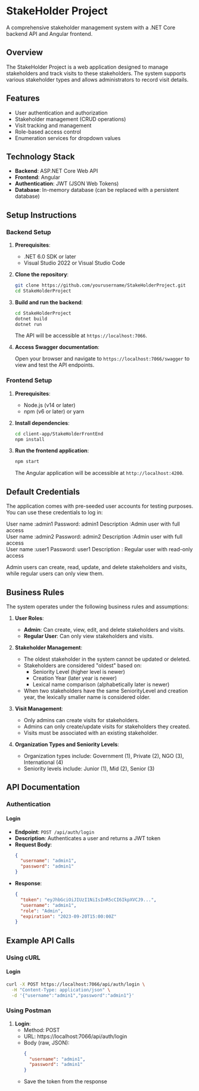# StakeHolder Project

A comprehensive stakeholder management system with a .NET Core backend API and Angular frontend.

## Overview

The StakeHolder Project is a web application designed to manage stakeholders and track visits to these stakeholders. The system supports various stakeholder types and allows administrators to record visit details.

## Features

- User authentication and authorization
- Stakeholder management (CRUD operations)
- Visit tracking and management
- Role-based access control
- Enumeration services for dropdown values

## Technology Stack

- **Backend**: ASP.NET Core Web API
- **Frontend**: Angular 
- **Authentication**: JWT (JSON Web Tokens)
- **Database**: In-memory database (can be replaced with a persistent database)

## Setup Instructions

### Backend Setup

1. **Prerequisites**:
   - .NET 6.0 SDK or later
   - Visual Studio 2022 or Visual Studio Code

2. **Clone the repository**:
   ```bash
   git clone https://github.com/yourusername/StakeHolderProject.git
   cd StakeHolderProject
   ```

3. **Build and run the backend**:
   ```bash
   cd StakeHolderProject
   dotnet build
   dotnet run
   ```

   The API will be accessible at `https://localhost:7066`.

4. **Access Swagger documentation**:
   
   Open your browser and navigate to `https://localhost:7066/swagger` to view and test the API endpoints.

### Frontend Setup

1. **Prerequisites**:
   - Node.js (v14 or later)
   - npm (v6 or later) or yarn

2. **Install dependencies**:
   ```bash
   cd client-app/StakeHolderFrontEnd
   npm install
   ```

3. **Run the frontend application**:
   ```bash
   npm start
   ```

   The Angular application will be accessible at `http://localhost:4200`.

## Default Credentials

The application comes with pre-seeded user accounts for testing purposes. You can use these credentials to log in:

User name :admin1   Password: admin1   Description :Admin user with full access           
User name :admin2   Password: admin2   Description :Admin user with full access   
User name :user1   Password: user1   Description : Regular user with read-only access 


Admin users can create, read, update, and delete stakeholders and visits, while regular users can only view them.

## Business Rules

The system operates under the following business rules and assumptions:

1. **User Roles**:
   - **Admin**: Can create, view, edit, and delete stakeholders and visits.
   - **Regular User**: Can only view stakeholders and visits.

2. **Stakeholder Management**:
   - The oldest stakeholder in the system cannot be updated or deleted.
   - Stakeholders are considered "oldest" based on:
     - Seniority Level (higher level is newer)
     - Creation Year (later year is newer)
     - Lexical name comparison (alphabetically later is newer)
   - When two stakeholders have the same SeniorityLevel and creation year, the lexically smaller name is considered older.

3. **Visit Management**:
   - Only admins can create visits for stakeholders.
   - Admins can only create/update visits for stakeholders they created.
   - Visits must be associated with an existing stakeholder.

4. **Organization Types and Seniority Levels**:
   - Organization types include: Government (1), Private (2), NGO (3), International (4)
   - Seniority levels include: Junior (1), Mid (2), Senior (3)

## API Documentation

### Authentication

#### Login

- **Endpoint**: `POST /api/auth/login`
- **Description**: Authenticates a user and returns a JWT token
- **Request Body**:
  ```json
  {
    "username": "admin1",
    "password": "admin1"
  }
  ```
- **Response**:
  ```json
  {
    "token": "eyJhbGciOiJIUzI1NiIsInR5cCI6IkpXVCJ9...",
    "username": "admin1",
    "role": "Admin",
    "expiration": "2023-09-20T15:00:00Z"
  }
  ```

## Example API Calls

### Using cURL

#### Login

```bash
curl -X POST https://localhost:7066/api/auth/login \
  -H "Content-Type: application/json" \
  -d '{"username":"admin1","password":"admin1"}'
```

### Using Postman

1. **Login**:
   - Method: POST
   - URL: https://localhost:7066/api/auth/login
   - Body (raw, JSON):
     ```json
     {
       "username": "admin1",
       "password": "admin1"
     }
     ```
   - Save the token from the response
